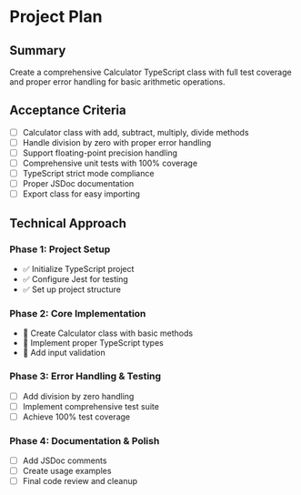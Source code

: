 # Project Plan

## Summary

Create a comprehensive Calculator TypeScript class with full test coverage and proper error handling for basic arithmetic operations.

## Acceptance Criteria

- [ ] Calculator class with add, subtract, multiply, divide methods
- [ ] Handle division by zero with proper error handling
- [ ] Support floating-point precision handling
- [ ] Comprehensive unit tests with 100% coverage
- [ ] TypeScript strict mode compliance
- [ ] Proper JSDoc documentation
- [ ] Export class for easy importing

## Technical Approach

### Phase 1: Project Setup

- ✅ Initialize TypeScript project
- ✅ Configure Jest for testing
- ✅ Set up project structure

### Phase 2: Core Implementation

- 🔄 Create Calculator class with basic methods
- 🔄 Implement proper TypeScript types
- 🔄 Add input validation

### Phase 3: Error Handling & Testing

- [ ] Add division by zero handling
- [ ] Implement comprehensive test suite
- [ ] Achieve 100% test coverage

### Phase 4: Documentation & Polish

- [ ] Add JSDoc comments
- [ ] Create usage examples
- [ ] Final code review and cleanup
